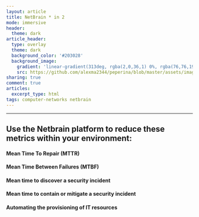 ```yaml
---
layout: article
title: NetBrain * in 2
mode: immersive
header:
  theme: dark
article_header:
  type: overlay
  theme: dark
  background_color: '#203028'
  background_image:
    gradient: 'linear-gradient(313deg, rgba(2,0,36,1) 0%, rgba(76,76,194,1) 47%, rgba(0,212,255,1) 100%)'
    src: https://github.com/alexma2344/peperina/blob/master/assets/images/radiohead.jpg?raw=true"
sharing: true
comment: true
articles:
  excerpt_type: html
tags: computer-networks netbrain
---
```


<!--more-->

---

## Use the Netbrain platform to reduce these metrics within your environment:

#### Mean Time To Repair (MTTR)

#### Mean Time Between Failures (MTBF)

#### Mean time to discover a security incident

#### Mean time to contain or mitigate a security incident

#### Automating the provisioning of IT resources
